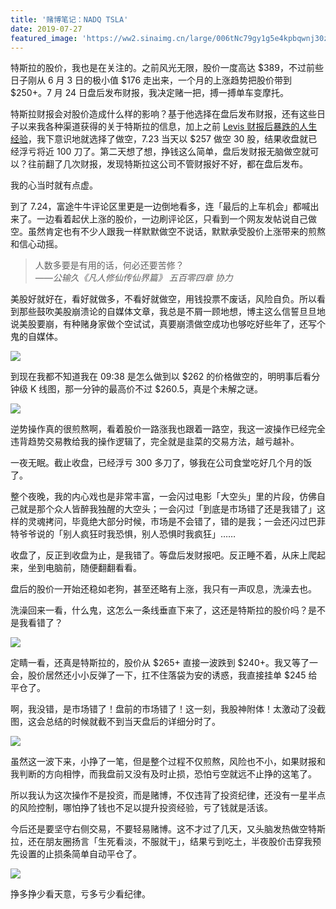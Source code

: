 ```yaml
---
title: '赌博笔记：NADQ TSLA'
date: 2019-07-27
featured_image: 'https://ww2.sinaimg.cn/large/006tNc79gy1g5e4kpbqwnj30zk0k0dic.jpg'
---
```


特斯拉的股价，我也是在关注的。之前风光无限，股价一度高达 $389，不过前些日子刚从 6 月 3 日的极小值 $176 走出来，一个月的上涨趋势把股价带到 $250+。7 月 24 日盘后发布财报，我决定赌一把，搏一搏单车变摩托。

<!-- more -->

特斯拉财报会对股价造成什么样的影响？基于他选择在盘后发布财报，还有这些日子以来我各种渠道获得的关于特斯拉的信息，加上之前 [Levis 财报后暴跌的人生经验][1]，我下意识地就选择了做空，7.23 当天以 $257 做空 30 股，结果收盘就已经浮亏将近 100 刀了。第二天想了想，挣钱这么简单，盘后发财报无脑做空就可以？往前翻了几次财报，发现特斯拉这公司不管财报好不好，都在盘后发布。

我的心当时就有点虚。

到了 7.24，富途牛牛评论区里更是一边倒地看多，连「最后的上车机会」都喊出来了。一边看着起伏上涨的股价，一边刷评论区，只看到一个网友发帖说自己做空。虽然肯定也有不少人跟我一样默默做空不说话，默默承受股价上涨带来的煎熬和信心动摇。

> 人数多要是有用的话，何必还要苦修？  
> <cite>——公输久《凡人修仙传仙界篇》 五百零四章 协力</cite>

美股好就好在，看好就做多，不看好就做空，用钱投票不废话，风险自负。所以看到那些鼓吹美股崩溃论的自媒体文章，我总是不屑一顾地想，博主这么信誓旦旦地说美股要崩，有种赌身家做个空试试，真要崩溃做空成功也够吃好些年了，还写个鬼的自媒体。

![](https://ww3.sinaimg.cn/large/006tNc79gy1g5eplhpuohj30w80k20vw.jpg)

到现在我都不知道我在 09:38 是怎么做到以 $262 的价格做空的，明明事后看分钟级 K 线图，那一分钟的最高价不过 $260.5，真是个未解之谜。

![](https://ww3.sinaimg.cn/large/006tNc79gy1g5eprc9n94j30w80k2dn6.jpg)

逆势操作真的很煎熬啊，看着股价一路涨我也跟着一路空，我这一波操作已经完全违背趋势交易教给我的操作逻辑了，完全就是韭菜的交易方法，越亏越补。

一夜无眠。截止收盘，已经浮亏 300 多刀了，够我在公司食堂吃好几个月的饭了。

整个夜晚，我的内心戏也是非常丰富，一会闪过电影「大空头」里的片段，仿佛自己就是那个众人皆醉我独醒的大空头；一会闪过「到底是市场错了还是我错了」这样的灵魂拷问，毕竟绝大部分时候，市场是不会错了，错的是我；一会还闪过巴菲特爷爷说的「别人疯狂时我恐惧，别人恐惧时我疯狂」……

收盘了，反正到收盘为止，是我错了。等盘后发财报吧。反正睡不着，从床上爬起来，坐到电脑前，随便翻翻看看。

盘后的股价一开始还稳如老狗，甚至还略有上涨，我只有一声叹息，洗澡去也。

洗澡回来一看，什么鬼，这怎么一条线垂直下来了，这还是特斯拉的股价吗？是不是我看错了？

![](https://ww4.sinaimg.cn/large/006tNc79gy1g5eszrct24j30tf0h8jtp.jpg)

定睛一看，还真是特斯拉的，股价从 $265+ 直接一波跌到 $240+。我又等了一会，股价居然还小小反弹了一下，扛不住落袋为安的诱惑，我直接挂单 $245 给平仓了。

啊，我没错，是市场错了！盘前的市场错了！这一刻，我股神附体！太激动了没截图，这会总结的时候就截不到当天盘后的详细分时了。

![](https://ww3.sinaimg.cn/large/006tNc79gy1g5equespu0j30us0l8wkf.jpg)

虽然这一波下来，小挣了一笔，但是整个过程不仅煎熬，风险也不小，如果财报和我判断的方向相悖，而我盘前又没有及时止损，恐怕亏空就远不止挣的这笔了。

所以我认为这次操作不是投资，而是赌博，不仅违背了投资纪律，还没有一星半点的风险控制，哪怕挣了钱也不足以提升投资经验，亏了钱就是活该。

今后还是要坚守右侧交易，不要轻易赌博。这不才过了几天，又头脑发热做空特斯拉，还在朋友圈扬言「生死看淡，不服就干」，结果亏到吃土，半夜股价击穿我预先设置的止损条简单自动平仓了。

![](https://ww1.sinaimg.cn/large/006tNc79gy1g5er59cmcgj30u00u0tj3.jpg)

挣多挣少看天意，亏多亏少看纪律。

[1]: /posts/investment-notes-nyse-levi
